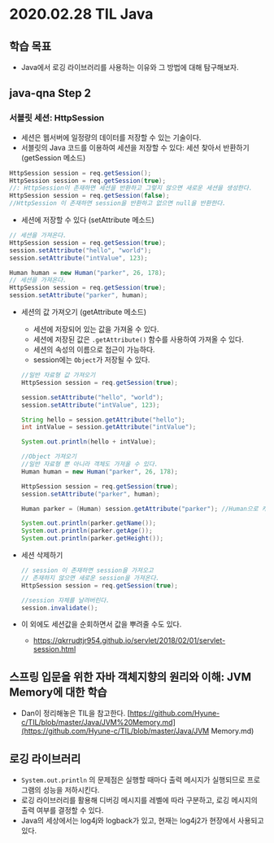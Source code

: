 # 2020.02.28 TIL Java

## 학습 목표

* Java에서 로깅 라이브러리를 사용하는 이유와 그 방법에 대해 탐구해보자.

## java-qna Step 2

### 서블릿 세션: HttpSession

* 세션은 웹서버에 일정량의 데이터를 저장할 수 있는 기술이다.
* 서블릿의 Java 코드를 이용하여 세션을 저장할 수 있다: 세션 찾아서 반환하기 (getSession 메소드)

```java
HttpSession session = req.getSession();
HttpSession session = req.getSession(true);
//: HttpSession이 존재하면 세션을 반환하고 그렇지 않으면 새로운 세션을 생성한다.
HttpSession session = req.getSession(false);
//HttpSession 이 존재하면 session을 반환하고 없으면 null을 반환한다.
```

* 세션에 저장할 수 있다 (setAttribute 메소드)

```java
// 세션을 가져온다.
HttpSession session = req.getSession(true);
session.setAttribute("hello", "world");
session.setAttribute("intValue", 123);

Human human = new Human("parker", 26, 178);
// 세션을 가져온다.
HttpSession session = req.getSession(true);
session.setAttribute("parker", human);
```

* 세션의 값 가져오기 (getAttribute 메소드)

  * 세션에 저장되어 있는 값을 가져올 수 있다.
  * 세션에 저장된 값은 `.getAttribute()` 함수를 사용하여 가져올 수 있다.
  * 세션의 속성의 이름으로 접근이 가능하다.
  * session에는 `Object`가 저장될 수 있다.

  ```java
  //일반 자료형 값 가져오기
  HttpSession session = req.getSession(true);
  
  session.setAttribute("hello", "world");
  session.setAttribute("intValue", 123);
  
  String hello = session.getAttribute("hello");
  int intValue = session.getAttribute("intValue");
  
  System.out.println(hello + intValue);
  
  //Object 가져오기
  //일반 자료형 뿐 아니라 객체도 가져올 수 있다.
  Human human = new Human("parker", 26, 178);
  
  HttpSession session = req.getSession(true);
  session.setAttribute("parker", human);
  
  Human parker = (Human) session.getAttribute("parker"); //Human으로 캐스팅하여야 한다.
  
  System.out.println(parker.getName());
  System.out.println(parker.getAge());
  System.out.println(parker.getHeight());
  ```

* 세션 삭제하기

  ```java
  // session 이 존재하면 session을 가져오고
  // 존재하지 않으면 새로운 session을 가져온다.
  HttpSession session = req.getSession(true);
  
  //session 자체를 날려버린다.
  session.invalidate();
  ```

* 이 외에도 세션값을 순회하면서 값을 뿌려줄 수도 있다.
  * https://qkrrudtjr954.github.io/servlet/2018/02/01/servlet-session.html

## 스프링 입문을 위한 자바 객체지향의 원리와 이해: JVM Memory에 대한 학습

* Dan이 정리해놓은 TIL을 참고한다. [https://github.com/Hyune-c/TIL/blob/master/Java/JVM%20Memory.md](https://github.com/Hyune-c/TIL/blob/master/Java/JVM Memory.md)

## 로깅 라이브러리

* ```System.out.println``` 의 문제점은 실행할 때마다 출력 메시지가 실행되므로 프로그램의 성능을 저하시킨다.
* 로깅 라이브러리를 활용해 디버깅 메시지를 레벨에 따라 구분하고, 로깅 메시지의 출력 여부를 결정할 수 있다.
* Java의 세상에서는 log4j와 logback가 있고, 현재는 log4j2가 현장에서 사용되고 있다.